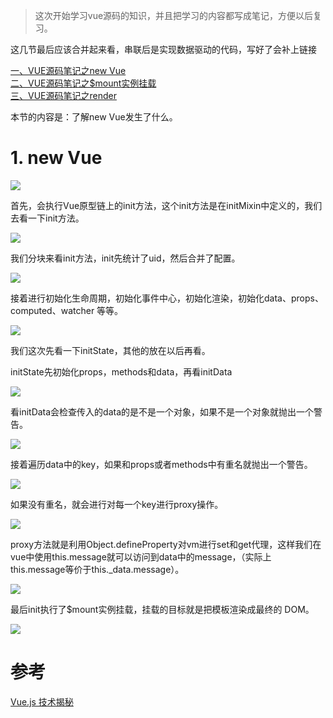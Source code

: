 >这次开始学习vue源码的知识，并且把学习的内容都写成笔记，方便以后复习。

<p>这几节最后应该合并起来看，串联后是实现数据驱动的代码，写好了会补上链接</p>

[一、VUE源码笔记之new Vue](https://github.com/zangyuechao100/blog/tree/master/vue%E6%BA%90%E7%A0%81%E5%88%86%E6%9E%90/3.%E6%95%B0%E6%8D%AE%E9%A9%B1%E5%8A%A8/1.new%20Vue)
<br>
[二、VUE源码笔记之$mount实例挂载](https://github.com/zangyuechao100/blog/tree/master/vue%E6%BA%90%E7%A0%81%E5%88%86%E6%9E%90/3.%E6%95%B0%E6%8D%AE%E9%A9%B1%E5%8A%A8/2.%24mount%E5%AE%9E%E4%BE%8B%E6%8C%82%E8%BD%BD)
<br>
[三、VUE源码笔记之render](https://juejin.im/post/5d19c9a0e51d45775746b987)


<p>本节的内容是：了解new Vue发生了什么。</p>

<h1>1. new Vue</h1>


![](https://user-gold-cdn.xitu.io/2019/6/26/16b926906b8b010b?w=787&h=223&f=png&s=21271)


<p>首先，会执行Vue原型链上的init方法，这个init方法是在initMixin中定义的，我们去看一下init方法。</p>


![](https://user-gold-cdn.xitu.io/2019/6/26/16b926985e0cbe4b?w=285&h=238&f=png&s=10054)


<p>我们分块来看init方法，init先统计了uid，然后合并了配置。</p>


![](https://user-gold-cdn.xitu.io/2019/6/26/16b926a4dd61663a?w=778&h=697&f=png&s=74897)


 <p>接着进行初始化生命周期，初始化事件中心，初始化渲染，初始化data、props、computed、watcher 等等。</p>


![](https://user-gold-cdn.xitu.io/2019/6/26/16b926c225f7b6b2?w=786&h=551&f=png&s=56019)

 
 <p>我们这次先看一下initState，其他的放在以后再看。</p>

<p>initState先初始化props，methods和data，再看initData</p>


![](https://user-gold-cdn.xitu.io/2019/6/26/16b926bdd98c3ed0?w=554&h=377&f=png&s=35359)


<p>看initData会检查传入的data的是不是一个对象，如果不是一个对象就抛出一个警告。</p>


![](https://user-gold-cdn.xitu.io/2019/6/26/16b926f12aa1a449?w=789&h=701&f=png&s=73479)


<p>接着遍历data中的key，如果和props或者methods中有重名就抛出一个警告。</p>


![](https://user-gold-cdn.xitu.io/2019/6/26/16b926ff2b312bf1?w=755&h=685&f=png&s=66494)


<p>如果没有重名，就会进行对每一个key进行proxy操作。</p>


![](https://user-gold-cdn.xitu.io/2019/6/26/16b92727082b4157?w=306&h=98&f=png&s=5311)


<p>proxy方法就是利用Object.defineProperty对vm进行set和get代理，这样我们在vue中使用this.message就可以访问到data中的message，（实际上this.message等价于this._data.message）。</p>


![](https://user-gold-cdn.xitu.io/2019/6/26/16b92746a9df552a?w=773&h=231&f=png&s=29285)


<p>最后init执行了$mount实例挂载，挂载的目标就是把模板渲染成最终的 DOM。</p>


![](https://user-gold-cdn.xitu.io/2019/6/26/16b92779c4e407a9?w=353&h=103&f=png&s=5632)



<h1>参考</h1>

[Vue.js 技术揭秘](https://ustbhuangyi.github.io/vue-analysis/prepare/)